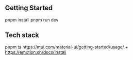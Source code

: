 ## Getting Started

pnpm install pnpm run dev

## Tech stack

pnpm ts https://mui.com/material-ui/getting-started/usage/ +
https://emotion.sh/docs/install
